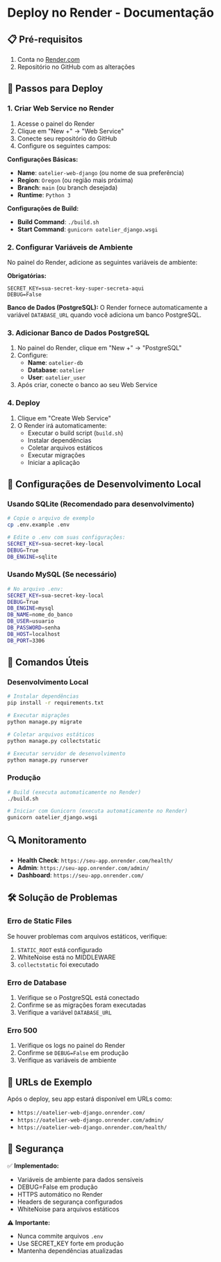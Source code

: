 # Deploy no Render - Documentação

## 📋 Pré-requisitos

1. Conta no [Render.com](https://render.com)
2. Repositório no GitHub com as alterações

## 🚀 Passos para Deploy

### 1. Criar Web Service no Render

1. Acesse o painel do Render
2. Clique em "New +" → "Web Service"
3. Conecte seu repositório do GitHub
4. Configure os seguintes campos:

**Configurações Básicas:**
- **Name**: `oatelier-web-django` (ou nome de sua preferência)
- **Region**: `Oregon` (ou região mais próxima)
- **Branch**: `main` (ou branch desejada)
- **Runtime**: `Python 3`

**Configurações de Build:**
- **Build Command**: `./build.sh`
- **Start Command**: `gunicorn oatelier_django.wsgi`

### 2. Configurar Variáveis de Ambiente

No painel do Render, adicione as seguintes variáveis de ambiente:

**Obrigatórias:**
```
SECRET_KEY=sua-secret-key-super-secreta-aqui
DEBUG=False
```

**Banco de Dados (PostgreSQL):**
O Render fornece automaticamente a variável `DATABASE_URL` quando você adiciona um banco PostgreSQL.

### 3. Adicionar Banco de Dados PostgreSQL

1. No painel do Render, clique em "New +" → "PostgreSQL"
2. Configure:
   - **Name**: `oatelier-db`
   - **Database**: `oatelier`
   - **User**: `oatelier_user`
3. Após criar, conecte o banco ao seu Web Service

### 4. Deploy

1. Clique em "Create Web Service"
2. O Render irá automaticamente:
   - Executar o build script (`build.sh`)
   - Instalar dependências
   - Coletar arquivos estáticos
   - Executar migrações
   - Iniciar a aplicação

## 🔧 Configurações de Desenvolvimento Local

### Usando SQLite (Recomendado para desenvolvimento)
```bash
# Copie o arquivo de exemplo
cp .env.example .env

# Edite o .env com suas configurações:
SECRET_KEY=sua-secret-key-local
DEBUG=True
DB_ENGINE=sqlite
```

### Usando MySQL (Se necessário)
```bash
# No arquivo .env:
SECRET_KEY=sua-secret-key-local
DEBUG=True
DB_ENGINE=mysql
DB_NAME=nome_do_banco
DB_USER=usuario
DB_PASSWORD=senha
DB_HOST=localhost
DB_PORT=3306
```

## 📝 Comandos Úteis

### Desenvolvimento Local
```bash
# Instalar dependências
pip install -r requirements.txt

# Executar migrações
python manage.py migrate

# Coletar arquivos estáticos
python manage.py collectstatic

# Executar servidor de desenvolvimento
python manage.py runserver
```

### Produção
```bash
# Build (executa automaticamente no Render)
./build.sh

# Iniciar com Gunicorn (executa automaticamente no Render)
gunicorn oatelier_django.wsgi
```

## 🔍 Monitoramento

- **Health Check**: `https://seu-app.onrender.com/health/`
- **Admin**: `https://seu-app.onrender.com/admin/`
- **Dashboard**: `https://seu-app.onrender.com/`

## 🛠️ Solução de Problemas

### Erro de Static Files
Se houver problemas com arquivos estáticos, verifique:
1. `STATIC_ROOT` está configurado
2. WhiteNoise está no MIDDLEWARE
3. `collectstatic` foi executado

### Erro de Database
1. Verifique se o PostgreSQL está conectado
2. Confirme se as migrações foram executadas
3. Verifique a variável `DATABASE_URL`

### Erro 500
1. Verifique os logs no painel do Render
2. Confirme se `DEBUG=False` em produção
3. Verifique as variáveis de ambiente

## 📱 URLs de Exemplo

Após o deploy, seu app estará disponível em URLs como:
- `https://oatelier-web-django.onrender.com/`
- `https://oatelier-web-django.onrender.com/admin/`
- `https://oatelier-web-django.onrender.com/health/`

## 🔐 Segurança

✅ **Implementado:**
- Variáveis de ambiente para dados sensíveis
- DEBUG=False em produção
- HTTPS automático no Render
- Headers de segurança configurados
- WhiteNoise para arquivos estáticos

⚠️ **Importante:**
- Nunca commite arquivos `.env` 
- Use SECRET_KEY forte em produção
- Mantenha dependências atualizadas